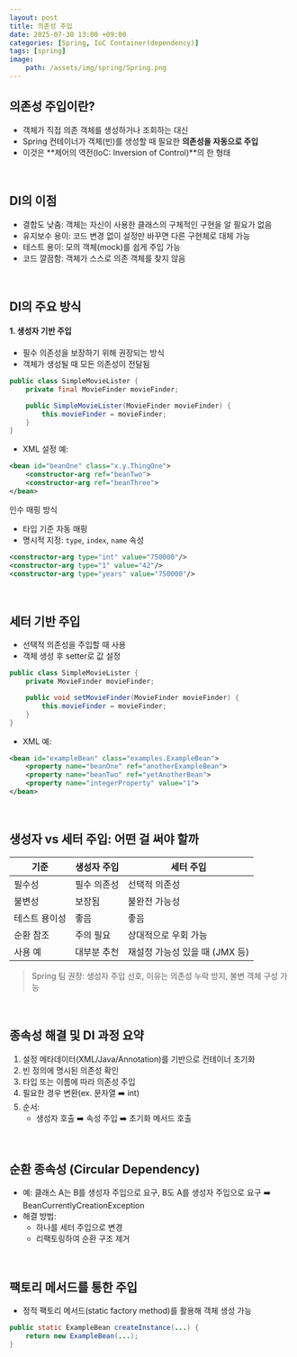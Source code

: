 ```yaml
---
layout: post
title: 의존성 주입
date: 2025-07-30 13:00 +09:00
categories: [Spring, IoC Container(dependency)]
tags: [spring]
image:
    path: /assets/img/spring/Spring.png
---
```


## 의존성 주입이란?

- 객체가 직접 의존 객체를 생성하거나 조회하는 대신 
- Spring 컨테이너가 객체(빈)를 생성할 때 필요한 **의존성을 자동으로 주입**
- 이것은 **제어의 역전(IoC: Inversion of Control)**의 한 형태

<br>

## DI의 이점

- 결합도 낮춤: 객체는 자신이 사용한 클래스의 구체적인 구현을 알 필요가 없음
- 유지보수 용이: 코드 변경 없이 설정만 바꾸면 다른 구현체로 대체 가능
- 테스트 용이: 모의 객체(mock)를 쉽게 주입 가능
- 코드 깔끔함: 객체가 스스로 의존 객체를 찾지 않음

<br>

## DI의 주요 방식

#### 1. 생성자 기반 주입

- 필수 의존성을 보장하기 위해 권장되는 방식
- 객체가 생성될 때 모든 의존성이 전달됨

```java
public class SimpleMovieLister {
    private final MovieFinder movieFinder;

    public SimpleMovieLister(MovieFinder movieFinder) {
        this.movieFinder = movieFinder;
    }
}
```

- XML 설정 예:

```xml
<bean id="beanOne" class="x.y.ThingOne">
    <constructor-arg ref="beanTwo">
    <constructor-arg ref="beanThree">
</bean>
```

인수 매핑 방식

- 타입 기준 자동 매핑
- 명시적 지정: `type`, `index`, `name` 속성

```xml
<constructor-arg type="int" value="750000"/>
<constructor-arg type="1" value="42"/>
<constructor-arg type="years" value="750000"/>
```

<br>

## 세터 기반 주입 

- 선택적 의존성을 주입할 때 사용
- 객체 생성 후 setter로 값 설정

```java
public class SimpleMovieLister {
    private MovieFinder movieFinder;

    public void setMovieFinder(MovieFinder movieFinder) {
        this.movieFinder = movieFinder;
    }
}
```

- XML 예:

```xml
<bean id="exampleBean" class="examples.ExampleBean">
    <property name="beanOne" ref="anotherExampleBean">
    <property name="beanTwo" ref="yetAnotherBean">
    <property name="integerProperty" value="1">
</bean>
```

<br>

## 생성자 vs 세터 주입: 어떤 걸 써야 할까

| 기준 | 생성자 주입 | 세터 주입 |
|-|-|-|
| 필수성 | 필수 의존성 | 선택적 의존성 |
| 불변성 | 보장됨 | 불완전 가능성 |
| 테스트 용이성 | 좋음 | 좋음 |
| 순환 참조 | 주의 필요 | 상대적으로 우회 가능 |
| 사용 예 | 대부분 추천 | 재설정 가능성 있을 때 (JMX 등) |

> Spring 팀 권장: 생성자 주입 선호, 이유는 의존성 누락 방지, 불변 객체 구성 가능

<br>

## 종속성 해결 및 DI 과정 요약

1. 설정 메타데이터(XML/Java/Annotation)를 기반으로 컨테이너 초기화
2. 빈 정의에 명시된 의존성 확인
3. 타입 또는 이름에 따라 의존성 주입
4. 필요한 경우 변환(ex. 문자열 ➡️ int)
5. 순서:
    - 생성자 호출 ➡️ 속성 주입 ➡️ 초기화 메서드 호출

<br>

## 순환 종속성 (Circular Dependency)

- 예: 클래스 A는 B를 생성자 주입으로 요구, B도 A를 생성자 주입으로 요구 ➡️ BeanCurrentlyCreationException
- 해결 방법:
  - 하나를 세터 주입으로 변경
  - 리팩토링하여 순환 구조 제거

<br>

## 팩토리 메서드를 통한 주입

- 정적 팩토리 메서드(static factory method)를 활용해 객체 생성 가능

```java
public static ExampleBean createInstance(...) {
    return new ExampleBean(...);
}